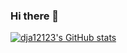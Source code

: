 ### Hi there 👋
[![dja12123's GitHub stats](https://github-readme-stats.vercel.app/api?username=dja12123)](https://github.com/dja12123/github-readme-stats)

<!--
**dja12123/dja12123** is a ✨ _special_ ✨ repository because its `README.md` (this file) appears on your GitHub profile.

Here are some ideas to get you started:

- 🔭 I’m currently working on ...
- 🌱 I’m currently learning ...
- 👯 I’m looking to collaborate on ...
- 🤔 I’m looking for help with ...
- 💬 Ask me about ...
- 📫 How to reach me: ...
- 😄 Pronouns: ...
- ⚡ Fun fact: ...
-->
